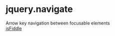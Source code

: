 # jquery.navigate
Arrow key navigation between focusable elements  
[jsFiddle](http://jsfiddle.net/PeterChaplin/bspsf7w5/)